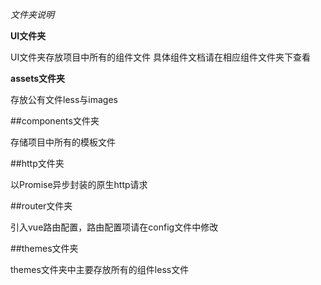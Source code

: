 *文件夹说明*


**UI文件夹**


UI文件夹存放项目中所有的组件文件
具体组件文档请在相应组件文件夹下查看

**assets文件夹**

存放公有文件less与images

##components文件夹

存储项目中所有的模板文件

##http文件夹

以Promise异步封装的原生http请求

##router文件夹

引入vue路由配置，路由配置项请在config文件中修改

##themes文件夹

themes文件夹中主要存放所有的组件less文件

